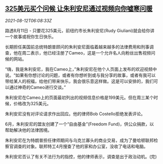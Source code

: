 <!--1628749862000-->
[325美元买个问候 让朱利安尼通过视频向你嘘寒问暖](https://cn.reuters.com/article/giuliani-greeting-price-0811-wedn-idCNKBS2FD0G5)
------

<div><i>2021-08-12T06:08:33Z</i></div><p>路透8月11日 - 只要花325美元，前纽约市长朱利安尼(Rudy Giuliani)就会给你讲一个故事或祝你生日快乐。</p><p>长期担任美国前总统特朗普顾问的朱利安尼面临着越来越多的法律费用和刑事调查，他在周二表示，他已经注册了Cameo，这是一个允许名人向粉丝出售视频问候的网站。</p><p>“嗨，我是朱利安尼，我在Cameo上，”朱利安尼在他个人页面上发布的欢迎视频中说。“如果有你想讨论的问题，或者有你想听到或与我分享的故事，或者有我可以带给某人的祝福，给他们带来快乐，我会很乐意这样做。这是可以安排的，我们可以通过神奇的Cameo进行交谈。”</p><p>朱利安尼在Cameo上的页面最初列出的视频信息价格是199美元。但在周三某个时候，价格改为325美元。</p><p>朱利安尼没有对评论请求作出回应。他的律师Bob Costello拒绝发表评论。</p><p>6月，朱利安尼的盟友创建了一个“自由基金”(Freedom Fund)，供公众捐款，以帮助解决他的法律困境。</p><p>朱利安尼在为特朗普担任律师期间与乌克兰寡头的商业交易，成为了曼哈顿联邦检察官调查的对象。联邦特工4月搜查了他的家和办公室，没收了电话和电脑。</p><p>朱利安尼否认了有关不法行为的指控，他的律师表示，调查是出于政治动机。(完)</p>
